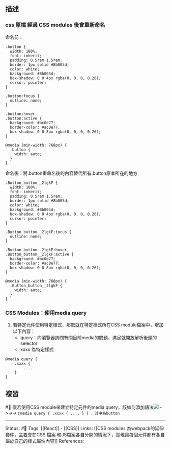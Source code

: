 ## 描述


### css 原檔 經過 CSS modules 後會重新命名

命名前：
```
.button {
  width: 100%;
  font: inherit;
  padding: 0.5rem 1.5rem;
  border: 1px solid #8b005d;
  color: white;
  background: #8b005d;
  box-shadow: 0 0 4px rgba(0, 0, 0, 0.26);
  cursor: pointer;
}

.button:focus {
  outline: none;
}

.button:hover,
.button:active {
  background: #ac0e77;
  border-color: #ac0e77;
  box-shadow: 0 0 8px rgba(0, 0, 0, 0.26);
}

@media (min-width: 768px) {
  .button {
    width: auto;
  }
}
```

命名後：將.button重命名後的內容替代所有.button原本所在的地方
```
.Button_button__2lgkF {
  width: 100%;
  font: inherit;
  padding: 0.5rem 1.5rem;
  border: 1px solid #8b005d;
  color: white;
  background: #8b005d;
  box-shadow: 0 0 4px rgba(0, 0, 0, 0.26);
  cursor: pointer;
}

.Button_button__2lgkF:focus {
  outline: none;
}

.Button_button__2lgkF:hover,
.Button_button__2lgkF:active {
  background: #ac0e77;
  border-color: #ac0e77;
  box-shadow: 0 0 8px rgba(0, 0, 0, 0.26);
}

@media (min-width: 768px) {
  .Button_button__2lgkF {
    width: auto;
  }
}
```

### CSS Modules：使用media query
1. 若特定元件使用特定樣式，那麼就在特定樣式所在CSS module檔案中，增加以下內容：
	- query：向瀏覽器詢問有關目前media的問題，滿足就開放解析後頭的selector
	- xxxx 為特定樣式
```
@media query {
	.xxxx {
		....
	}
}
```

## 複習

#🧠 假若使用CSS module來建立特定元件的media query，該如何添加語法![](https://res.cloudinary.com/dqfxgtyoi/image/upload/v1662386338/blog/react/style/css%20module/css-module-example1-media-query_jfxqec.png) ->->-> `@media query { .xxxx { .... } } ，其中為button`
<!--SR:!2022-09-18,9,250-->



---
Status: #🌱 
Tags:
[[React]] - [[CSS]]
Links:
[[CSS modules 為webpack的延伸套件，主要會在CSS 檔案 和JS檔案各自分開的情況下，實現讓每個元件都有各自屬於自己的樣式屬性內容]]
References: